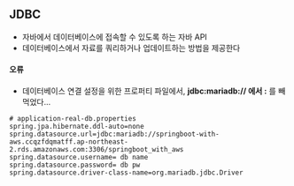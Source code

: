 ## JDBC

- 자바에서 데이터베이스에 접속할 수 있도록 하는 자바 API
- 데이터베이스에서 자료를 쿼리하거나 업데이트하는 방법을 제공한다





#### 오류

- 데이터베이스 연결 설정을 위한 프로퍼티 파일에서, **jdbc:mariadb:// 에서 :** 를 빼먹었다...

```shell
# application-real-db.properties
spring.jpa.hibernate.ddl-auto=none
spring.datasource.url=jdbc:mariadb://springboot-with-aws.ccqzfdqmatff.ap-northeast-2.rds.amazonaws.com:3306/springboot_with_aws
spring.datasource.username= db name
spring.datasource.password= db pw
spring.datasource.driver-class-name=org.mariadb.jdbc.Driver

```

